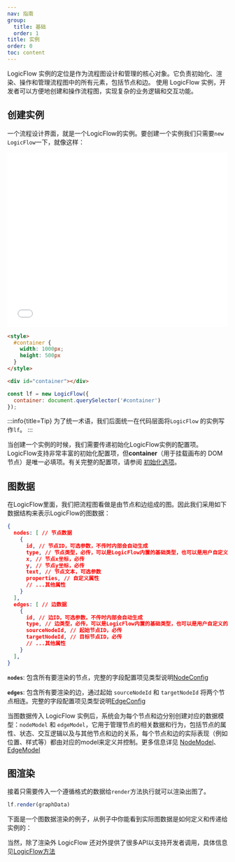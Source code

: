 ```yaml
---
nav: 指南
group:
  title: 基础
  order: 1
title: 实例
order: 0
toc: content
---
```


LogicFlow 实例的定位是作为流程图设计和管理的核心对象。它负责初始化、渲染、操作和管理流程图中的所有元素，包括节点和边。
使用 LogicFlow 实例，开发者可以方便地创建和操作流程图，实现复杂的业务逻辑和交互功能。

## 创建实例

一个流程设计界面，就是一个LogicFlow的实例。要创建一个实例我们只需要`new LogicFlow`一下，就像这样：

<iframe src="/initialized-demo.html" style="border: none; width: 100%; height: 400px; margin: auto;"></iframe>

```html
<style>
  #container {
    width: 1000px;
    height: 500px
  }
</style>

<div id="container"></div>
```

```js
const lf = new LogicFlow({
  container: document.querySelector('#container')
});
```

:::info{title=Tip}
为了统一术语，我们后面统一在代码层面将`LogicFlow`
的实例写作`lf`。
:::

当创建一个实例的时候，我们需要传递初始化LogicFlow实例的配置项。LogicFlow支持非常丰富的初始化配置项，但**container**（用于挂载画布的 DOM 节点）是唯一必填项。有关完整的配置项，请参阅 [初始化选项](../../api/detail/constructor)。

## 图数据

在LogicFlow里面，我们把流程图看做是由节点和边组成的图。因此我们采用如下数据结构来表示LogicFlow的图数据：
```json
{
  nodes: [ // 节点数据
    {
      id, // 节点ID，可选参数，不传时内部会自动生成
      type, // 节点类型，必传，可以是LogicFlow内置的基础类型，也可以是用户自定义的类型
      x, // 节点x坐标，必传
      y, // 节点y坐标，必传
      text, // 节点文本，可选参数
      properties, // 自定义属性
      // ...其他属性
    }
  ],
  edges: [ // 边数据
    {
      id, // 边ID，可选参数，不传时内部会自动生成
      type, // 边类型，必传，可以是LogicFlow内置的基础类型，也可以是用户自定义的类型
      sourceNodeId, // 起始节点ID，必传
      targetNodeId, // 目标节点ID，必传
      // ...其他属性
    }
  ],
}
```

**`nodes`**: 包含所有要渲染的节点，完整的字段配置项见类型说明[NodeConfig](../../api/type/nodeConfig)

**`edges`**: 包含所有要渲染的边，通过起始 `sourceNodeId` 和 `targetNodeId`
将两个节点相连。完整的字段配置项见类型说明[EdgeConfig](../../api/type/edgeConfig)

当图数据传入 LogicFlow 实例后，系统会为每个节点和边分别创建对应的数据模型：`nodeModel` 和 `edgeModel`，它用于管理节点的相关数据和行为，包括节点的属性、状态、交互逻辑以及与其他节点和边的关系，每个节点和边的实际表现（例如位置、样式等）都由对应的model来定义并控制。更多信息详见 [NodeModel](../../api/model/nodeModel)、[EdgeModel](../../api/model/edgeModel)

## 图渲染

接着只需要传入一个遵循格式的数据给`render`方法执行就可以渲染出图了。

```js
lf.render(graphData)
```

下面是一个图数据渲染的例子，从例子中你能看到实际图数据是如何定义和传递给实例的：
<code id="graphData" src="../../../src/tutorial/basic/instance/graphData"></code>

当然，除了渲染外 LogicFlow 还对外提供了很多API以支持开发者调用，具体信息见[LogicFlow方法](../../api/detail/index)